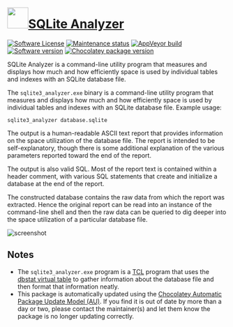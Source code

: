 # [<img src="https://cdn.jsdelivr.net/gh/dgalbraith/chocolatey-packages@35b12b29a0d812446e72152623467d25daf0d7c6/icons/sqlite.png" width="48" height="48" />SQLite Analyzer](https://chocolatey.org/packages/sqlite.analyzer)

[![Software License](https://img.shields.io/badge/License-Public%20Domain-brightgreen.svg)](https://sqlite.org/copyright.html)
[![Maintenance status](https://img.shields.io/badge/maintained%3F-yes-green.svg)](https://gitHub.com/dgalbraith/chocolatey-packages/graphs/commit-activity)
[![AppVeyor build](https://img.shields.io/appveyor/ci/dgalbraith/chocolatey-packages)](https://ci.appveyor.com/project/dgalbraith/chocolatey-packages)
[![Software version](https://img.shields.io/badge/Source-v3.35.4-blue)](https://sqlite.org)
[![Chocolatey package version](https://img.shields.io/chocolatey/v/sqlite.analyzer?label=Chocolatey)](https://chocolatey.org/packages/sqlite.analyzer)

SQLite Analyzer is a command-line utility program that measures and displays how much and how efficiently space is used
by individual tables and indexes with an SQLite database file.

The `sqlite3_analyzer.exe` binary is a command-line utility program that measures and displays how much and how
efficiently space is used by individual tables and indexes with an SQLite database file. Example usage:

```posh
sqlite3_analyzer database.sqlite
```

The output is a human-readable ASCII text report that provides information on the space utilization of the database
file. The report is intended to be self-explanatory, though there is some additional explanation of the various
parameters reported toward the end of the report.

The output is also valid SQL. Most of the report text is contained within a header comment, with various SQL statements
that create and initialize a database at the end of the report.

The constructed database contains the raw data from which the report was extracted. Hence the original report can be
read into an instance of the command-line shell and then the raw data can be queried to dig deeper into the space
utilization of a particular database file.

![screenshot](https://cdn.jsdelivr.net/gh/dgalbraith/chocolatey-packages@cfec165034cc237b21940613a9d68a4ee601edc2/automatic/sqlite.analyzer/screenshot.png)

## Notes

* The `sqlite3_analyzer.exe` program is a [TCL](http://www.tcl.tk/) program that uses the [dbstat virtual table](https://www.sqlite.org/dbstat.html)
  to gather information about the database file and then format that information neatly.
* This package is automatically updated using the [Chocolatey Automatic Package Update Model (AU)](https://github.com/majkinetor/au/blob/master/README.md).
  If you find it is out of date by more than a day or two, please contact the maintainer(s) and let them know the package is no longer updating correctly.
